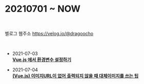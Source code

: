 # 20210701 ~ NOW

<br>

벨로그 웹주소
https://velog.io/@dragoocho

<br>

- 2021-07-03  
  [**Vue.js 에서 환경변수 설정하기**](https://velog.io/@dragoocho/Vue.js-%EC%97%90%EC%84%9C-%ED%99%98%EA%B2%BD%EB%B3%80%EC%88%98-%EC%84%A4%EC%A0%95%ED%95%98%EA%B8%B0)

- 2021-07-04  
  [**(Vue.js) 이미지URL이 없어 출력되지 않을 때 대체이미지를 쓰는 팁**](https://velog.io/@dragoocho/Vue.js-img%EC%97%90%EC%84%9C-%EC%9D%B4%EB%AF%B8%EC%A7%80%EA%B0%80-%EC%B6%9C%EB%A0%A5%EB%90%98%EC%A7%80-%EC%95%8A%EC%9D%84-%EB%95%8C-%EB%8C%80%EC%B2%B4%EC%9D%B4%EB%AF%B8%EC%A7%80%EB%A5%BC-%EC%93%B0%EB%8A%94-%ED%8C%81)
